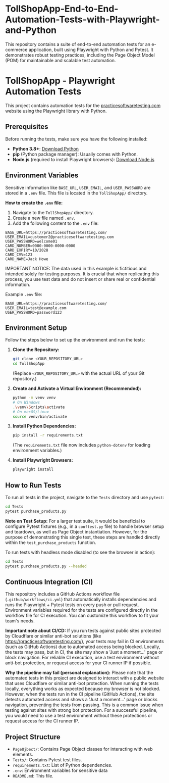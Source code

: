 # TollShopApp-End-to-End-Automation-Tests-with-Playwright-and-Python
This repository contains a suite of end-to-end automation tests for an e-commerce application, built using Playwright with Python and Pytest. It demonstrates robust testing practices, including the Page Object Model (POM) for maintainable and scalable test automation.
# TollShopApp - Playwright Automation Tests

This project contains automation tests for the [practicesoftwaretesting.com](https://practicesoftwaretesting.com/) website using the Playwright library with Python.

## Prerequisites

Before running the tests, make sure you have the following installed:

*   **Python 3.8+**: [Download Python](https://www.python.org/downloads/)
*   **pip** (Python package manager): Usually comes with Python.
*   **Node.js** (required to install Playwright browsers): [Download Node.js](https://nodejs.org/en/download/)

## Environment Variables

Sensitive information like `BASE_URL`, `USER_EMAIL`, and `USER_PASSWORD` are stored in a `.env` file. This file is located in the `TollShopApp/` directory.

**How to create the `.env` file:**
1.  Navigate to the `TollShopApp/` directory.
2.  Create a new file named `.env`.
3.  Add the following content to the `.env` file:

```
BASE_URL=https://practicesoftwaretesting.com/
USER_EMAIL=customer2@practicesoftwaretesting.com
USER_PASSWORD=welcome01
CARD_NUMBER=0000-0000-0000-0000
CARD_EXPIRY=10/2028
CARD_CVV=123
CARD_NAME=Jack Howe
```
IMPORTANT NOTICE: The data used in this example is fictitious and intended solely for testing purposes. It is crucial that when replicating this process, you use test data and do not insert or share real or confidential information.

Example `.env` file:
```
BASE_URL=https://practicesoftwaretesting.com/
USER_EMAIL=test@example.com
USER_PASSWORD=password123
```

## Environment Setup

Follow the steps below to set up the environment and run the tests:

1.  **Clone the Repository:**
    ```bash
    git clone <YOUR_REPOSITORY_URL>
    cd TollShopApp
    ```
    (Replace `<YOUR_REPOSITORY_URL>` with the actual URL of your Git repository.)

2.  **Create and Activate a Virtual Environment (Recommended):**
    ```bash
    python -m venv venv
    # On Windows
    .\venv\Scripts\activate
    # On macOS/Linux
    source venv/bin/activate
    ```

3.  **Install Python Dependencies:**
    ```bash
    pip install -r requirements.txt
    ```
    (The `requirements.txt` file now includes `python-dotenv` for loading environment variables.)

4.  **Install Playwright Browsers:**
    ```bash
    playwright install
    ```

## How to Run Tests

To run all tests in the project, navigate to the `Tests` directory and use `pytest`:

```bash
cd Tests
pytest purchase_products.py
```

**Note on Test Setup:** For a larger test suite, it would be beneficial to configure Pytest fixtures (e.g., in a `conftest.py` file) to handle browser setup and teardown, as well as Page Object instantiation. However, for the purpose of demonstrating this single test, these steps are handled directly within the `test_purchase_products` function.

To run tests with headless mode disabled (to see the browser in action):

```bash
cd Tests
pytest purchase_products.py --headed
```

## Continuous Integration (CI)

This repository includes a GitHub Actions workflow file (`.github/workflows/ci.yml`) that automatically installs dependencies and runs the Playwright + Pytest tests on every push or pull request. Environment variables required for the tests are configured directly in the workflow file for CI execution. You can customize this workflow to fit your team's needs.

**Important note about CI/CD:**
If you run tests against public sites protected by Cloudflare or similar anti-bot solutions (like https://practicesoftwaretesting.com/), your tests may fail in CI environments (such as GitHub Actions) due to automated access being blocked. Locally, the tests may pass, but in CI, the site may show a 'Just a moment...' page or block navigation. For reliable CI execution, use a test environment without anti-bot protection, or request access for your CI runner IP if possible.

**Why the pipeline may fail (personal explanation):**
Please note that the automated tests in this project are designed to interact with a public website that uses Cloudflare or similar anti-bot protection. When running the tests locally, everything works as expected because my browser is not blocked. However, when the tests run in the CI pipeline (GitHub Actions), the site detects automated access and shows a 'Just a moment...' page or blocks navigation, preventing the tests from passing. This is a common issue when testing against sites with strong bot protection. For a successful pipeline, you would need to use a test environment without these protections or request access for the CI runner IP.

## Project Structure

*   `PageOjbect/`: Contains Page Object classes for interacting with web elements.
*   `Tests/`: Contains Pytest test files.
*   `requirements.txt`: List of Python dependencies.
*   `.env`: Environment variables for sensitive data
*   `README.md`: This file.
